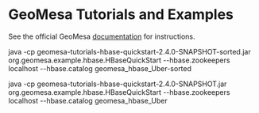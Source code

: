 GeoMesa Tutorials and Examples
==============================

See the official GeoMesa [documentation](http://www.geomesa.org/documentation/tutorials/index.html) for instructions.

java -cp geomesa-tutorials-hbase-quickstart-2.4.0-SNAPSHOT-sorted.jar org.geomesa.example.hbase.HBaseQuickStart --hbase.zookeepers localhost --hbase.catalog geomesa_hbase_Uber-sorted

java -cp geomesa-tutorials-hbase-quickstart-2.4.0-SNAPSHOT.jar org.geomesa.example.hbase.HBaseQuickStart --hbase.zookeepers localhost --hbase.catalog geomesa_hbase_Uber

